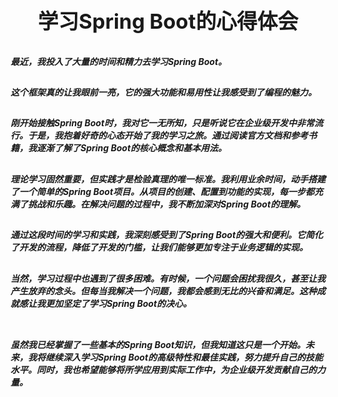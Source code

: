 #  **<div align=center><h3>学习Spring Boot的心得体会</h3>**
## <h5>最近，我投入了大量的时间和精力去学习Spring Boot。</h5>
## <h5>这个框架真的让我眼前一亮，它的强大功能和易用性让我感受到了编程的魅力。
## <h5>刚开始接触Spring Boot时，我对它一无所知，只是听说它在企业级开发中非常流行。于是，我抱着好奇的心态开始了我的学习之旅。通过阅读官方文档和参考书籍，我逐渐了解了Spring Boot的核心概念和基本用法。
## <h5>理论学习固然重要，但实践才是检验真理的唯一标准。我利用业余时间，动手搭建了一个简单的Spring Boot项目。从项目的创建、配置到功能的实现，每一步都充满了挑战和乐趣。在解决问题的过程中，我不断加深对Spring Boot的理解。
## <h5>通过这段时间的学习和实践，我深刻感受到了Spring Boot的强大和便利。它简化了开发的流程，降低了开发的门槛，让我们能够更加专注于业务逻辑的实现。
## <h5>当然，学习过程中也遇到了很多困难。有时候，一个问题会困扰我很久，甚至让我产生放弃的念头。但每当我解决一个问题，我都会感到无比的兴奋和满足。这种成就感让我更加坚定了学习Spring Boot的决心。
## <h5><br>虽然我已经掌握了一些基本的Spring Boot知识，但我知道这只是一个开始。未来，我将继续深入学习Spring Boot的高级特性和最佳实践，努力提升自己的技能水平。同时，我也希望能够将所学应用到实际工作中，为企业级开发贡献自己的力量。
## 
